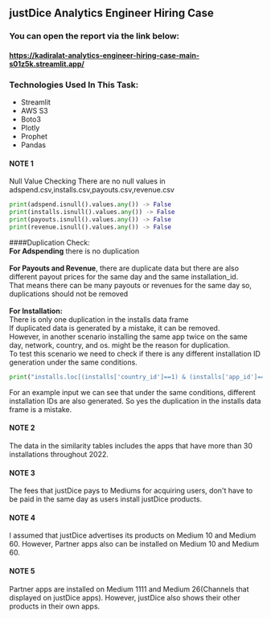## justDice Analytics Engineer Hiring Case

### You can open the report via the link below:

#### https://kadiralat-analytics-engineer-hiring-case-main-s01z5k.streamlit.app/

### Technologies Used In This Task:

+ Streamlit
+ AWS S3
+ Boto3
+ Plotly
+ Prophet
+ Pandas

#### NOTE 1

Null Value Checking
There are no null values in adspend.csv,installs.csv,payouts.csv,revenue.csv
```python
print(adspend.isnull().values.any()) -> False
print(installs.isnull().values.any()) -> False
print(payouts.isnull().values.any()) -> False
print(revenue.isnull().values.any()) -> False
```
####Duplication Check:<br>
**For Adspending** there is no duplication<br><br>
**For Payouts and Revenue**, there are duplicate data but there are also different payout prices for the same day and the same installation_id.<br>
That means there can be many payouts or revenues for the same day so, duplications should not be removed <br><br>
**For Installation:**<br>
There is only one duplication in the installs data frame<br>
If duplicated data is generated by a mistake, it can be removed.<br>
However, in another scenario installing the same app twice on the same day, network, country, and os. might be the reason for duplication.<br>To test this scenario we need to check if there is any different installation ID generation under the same conditions.<br>

```python
print("installs.loc[(installs['country_id']==1) & (installs['app_id']==71)& (installs['network_id']==60) & (installs['event_date']=='2022-08-20') & (installs['device_os_version']=='12') ])
```

For an example input we can see that under the same conditions, different installation IDs are also generated. So yes the duplication in the installs data frame is a mistake.<br>

#### NOTE 2

The data in the similarity tables includes the apps that have more than 30 installations throughout 2022.<br>

#### NOTE 3

The fees that justDice pays to Mediums for acquiring users, don't have to be paid in the same day as users install justDice products.<br>

#### NOTE 4

I assumed that justDice advertises its products on Medium 10 and Medium 60. However, Partner apps also can be installed on Medium 10 and Medium 60.<br>

#### NOTE 5
Partner apps are installed on Medium 1111 and Medium 26(Channels that displayed on justDice apps). However, justDice also shows their other products in their own apps.<br>





